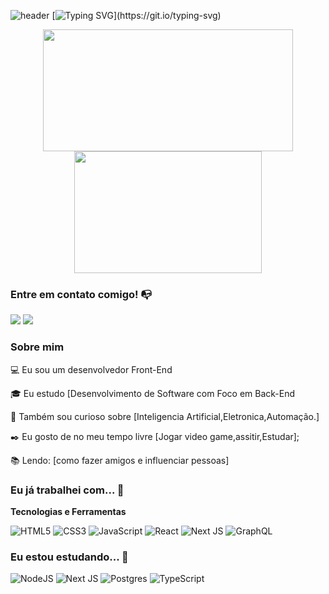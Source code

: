 
![header](https://capsule-render.vercel.app/api?text=&animation=fadeIn&type=waving&reversal=true&height=200)
[![Typing SVG](https://readme-typing-svg.herokuapp.com?font=Pacifico&size=30&pause=1000&color=35AEA1&center=true&width=800&height=100&lines=Hello%2C+my+name+is+Elias+Lopes+;Welcome+to+my+GitHub.)](https://git.io/typing-svg)
      
<div align="center">  
<img width="400px" height="195px" src="https://github-readme-stats.vercel.app/api?username=eliaszlsp&show_icons=true&theme=tokyonight" />
<img width="300px" height="195px" src="https://github-readme-stats.vercel.app/api/top-langs/?username=eliaszlsp&show_icons=true&theme=tokyonight&layout=compact" />
</div>

### Entre em contato comigo! 📭

<div>
<a href="https://instagram.com/elias_lopessp" target="_blank"><img src="https://img.shields.io/badge/-Instagram-%23E4405F?style=for-the-badge&logo=instagram&logoColor=white" target="_blank"></a>
<a href="https://www.linkedin.com/in/eliaslopes1" target="_blank"><img src="https://img.shields.io/badge/-LinkedIn-%230077B5?style=for-the-badge&logo=linkedin&logoColor=white" target="_blank"></a>   
</div>

### Sobre mim 


💻 Eu sou um desenvolvedor Front-End 


🎓 Eu estudo [Desenvolvimento de Software com Foco em Back-End



🔎 Também sou curioso sobre [Inteligencia Artificial,Eletronica,Automação.]

✒️ Eu gosto de no meu tempo livre [Jogar video game,assitir,Estudar];

📚 Lendo: [como fazer amigos e influenciar pessoas]


### Eu já trabalhei com... 🔧

**Tecnologias e Ferramentas**



![HTML5](https://img.shields.io/badge/html5-%23E34F26.svg?style=for-the-badge&logo=html5&logoColor=white)
![CSS3](https://img.shields.io/badge/css3-%231572B6.svg?style=for-the-badge&logo=css3&logoColor=white)
![JavaScript](https://img.shields.io/badge/javascript-%23323330.svg?style=for-the-badge&logo=javascript&logoColor=%23F7DF1E)
![React](https://img.shields.io/badge/react-%2320232a.svg?style=for-the-badge&logo=react&logoColor=%2361DAFB)
![Next JS](https://img.shields.io/badge/Next-black?style=for-the-badge&logo=next.js&logoColor=white)
![GraphQL](https://img.shields.io/badge/-GraphQL-E10098?style=for-the-badge&logo=graphql&logoColor=white)



### Eu estou estudando... 🧩



![NodeJS](https://img.shields.io/badge/node.js-6DA55F?style=for-the-badge&logo=node.js&logoColor=white)
![Next JS](https://img.shields.io/badge/Next-black?style=for-the-badge&logo=next.js&logoColor=white)
![Postgres](https://img.shields.io/badge/postgres-%23316192.svg?style=for-the-badge&logo=postgresql&logoColor=white)
![TypeScript](https://img.shields.io/badge/typescript-%23007ACC.svg?style=for-the-badge&logo=typescript&logoColor=white)

<!--
**eliaszlsp/eliaszlsp** is a ✨ _special_ ✨ repository because its `README.md` (this file) appears on your GitHub profile.

